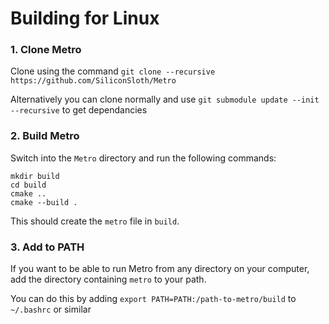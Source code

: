# Building for Linux
 
### 1. Clone Metro
Clone using the command `git clone --recursive https://github.com/SiliconSloth/Metro`
   
Alternatively you can clone normally and use `git submodule update --init --recursive` to get dependancies
   
### 2. Build Metro
Switch into the `Metro` directory and run the following commands:
```shell
mkdir build
cd build
cmake ..
cmake --build .
```
This should create the `metro` file in `build`.

### 3. Add to PATH
If you want to be able to run Metro from any directory on your computer, add the directory containing `metro` to your path.

You can do this by adding `export PATH=PATH:/path-to-metro/build` to `~/.bashrc` or similar